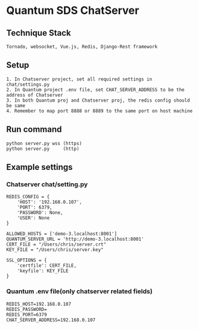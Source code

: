 # Quantum SDS ChatServer

## Technique Stack
```
Tornado, websocket, Vue.js, Redis, Django-Rest framework
```

## Setup
```
1. In Chatserver project, set all required settings in chat/settings.py
2. In Quantum project .env file, set CHAT_SERVER_ADDRESS to be the address of Chatserver
3. In both Quantum proj and Chatserver proj, the redis config should be same
4. Remember to map port 8888 or 8889 to the same port on host machine

```

## Run command
```
python server.py wss (https)
python server.py     (http)
```

## Example settings
### Chatserver chat/setting.py
```
REDIS_CONFIG = {
    'HOST': '192.168.0.107',
    'PORT': 6379,
    'PASSWORD': None,
    'USER': None
}

ALLOWED_HOSTS = ['demo-3.localhost:8001']
QUANTUM_SERVER_URL = 'http://demo-3.localhost:8001'
CERT_FILE = "/Users/chris/server.crt"
KEY_FILE = "/Users/chris/server.key"

SSL_OPTIONS = {
    'certfile': CERT_FILE,
    'keyfile': KEY_FILE
}

```
### Quantum .env file(only chatserver related fields)
```
REDIS_HOST=192.168.0.107
REDIS_PASSWORD=
REDIS_PORT=6379
CHAT_SERVER_ADDRESS=192.168.0.107
```
